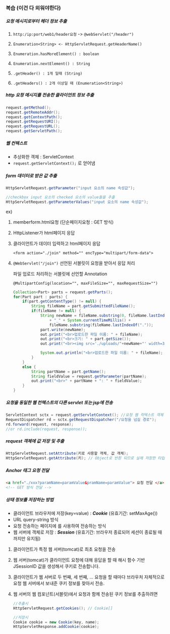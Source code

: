 ### 복습 (이건 다 외워야한다)

##### 요청 메시지로부터 헤더 정보 추출

1. ```http:/ip:port/web1/header요청``` -> ```@webServlet("/header")```

2. ```Enumeration<String> <- HttpServletRequest.getHeaderName()```
3. ```Enumeration.hasMoreElement() : boolean```
4. ```Enumeration.nextElement() : String```
5. ```.getHeader() : 1개 일때 (String)```
6. ```.getHeaders() : 2개 이상일 때 (Enumeration<String>)```



##### http 요청 메시지를 전송한 클라이언트 정보 추출

```java
request.getMethod();
request.getRemoteAddr();
request.getContextPath();
request.getRequestURI();
request.getRequestURL();
request.getServletPath();
```



##### 웹 컨텍스트

- 추상화한 객체 : ServletContext
- ```request.getServletContext();``` 로 얻어냄



##### form 데이터로 받은 값 추출

```java
HttpServletRequest.getParameter("input 요소의 name 속성값");

//checkbox input 요소의 checked 요소의 value들을 추출
HttpServletRequest.getParameterValues("input 요소의 name 속성값");
```

ex)

1. memberform.html요청 (단순페이지요청 : GET 방식)

2. HttpListener가 html페이지 응답

3. 클라이언트가 데이터 입력하고 html페이지 응답

   ```<form action="./join" method="" encType="multipart/form-data">```

4. ```@WebServlet("/join")``` 선언된 서블릿이 요청을 받아서 응답 처리

   파일 업로드 처리하는 서블릿에 선언할 Annotation

   ```@MultipartConfig(location="", maxFileSize="", maxRequestSize="")```

   ```java
   Collection<Part> parts = request.getParts();
   for(Part part : parts) {
       if(part.getContentType() != null) {
           String fileName = part.getSubmittedFileName();
           if(fileName != null) {
               String newName = fileName.substring(0, fileName.lastIndexOf("."))
                   + "_" + System.currentTimeMillis() +
                   fileName.substring(fileName.lastIndexOf("."));
               part.write(newName);
               out.print("<br>업로드한 파일 이름: " + fileName);
               out.print("<br>크기: " + part.getSize());
               out.print("<br><img src='./uploads/"+newName+"' width=300 height=200>");
   
               System.out.println("<br>업로드한 파일 이름: " + fileName);
           }
       }
       else {
           String partName = part.getName();
           String fieldValue = request.getParameter(partName);
           out.print("<br>" + partName + ": " + fieldValue);
       }
   }
   ```



##### 요청을 동일한 웹 컨텍스트의 다른 servlet 또는 jsp에 전송

```java
ServletContext sctx = request.getServletContext(); //요청 웹 컥텍스트 객체 받기
RequestDispatcher rd = sctx.getRequestDispatcher("/요청을 넘길 경로");
rd.forward(request, response);
//or rd.include(request, response));

```



##### request 객체에 값 저장 및 추출

```java
HttpServletRequest.setAttribute(키로 사용할 객체, 값 객체);
HttpServletRequest.getAttribute(키); // Object로 반횐 되므로 실제 저장한 타입으로 다운캐스팅 해야한다.
```



##### Anchor 태그 요청 전달

```html
<a href="./xxx?paramName=paramValue&pramName=paramValue"> 요청 전달 </a>
<!-- GET 방식 전달 -->
```



##### 상태 정보를 저장하는 방법

- 클라이언트 브라우저에 저장(key=value) : ***Cookie*** (유효기간: setMaxAge())
- URL query-string 방식
- 요청 전송하는 페이지에 <input type="hidden" name="" value=""> 를 사용하여 전송하는 방식
- 웹 서버에 객체로 저장 : ***Session*** (유효기간: 브라우저 종료되어 세션이 종료될 때 까지만 유지됨)

1. 클라이언트가 특정 웹 서버(tomcat)로 최초 요청을 전송

2. 웹 서버(tomcat)가 클라이언트 요청에 대해 응답을 할 때 해시 함수 기반 JSessionID 값을 생성해서 쿠키로 전송합니다.

3. 클라이언트가 웹 서버로 두 번째, 세 번째, ... 요청을 할 때마다 브라우처 자체적으로 요청 웹 서버에서 보내준 쿠키 정보를 찾아서 전송.

4. 웹 서버의 웹 컴포넌트(서블릿)에서 요청과 함께 전송된 쿠키 정보를 추출하려면

   ```java
   //추출시
   HttpServletRequest.getCookies(); // Cookie[]
   
   //저장시
   Cookie cookie = new Cookie(key, name);
   HttpServletResponse.addCookie(cookie);
   ```

   